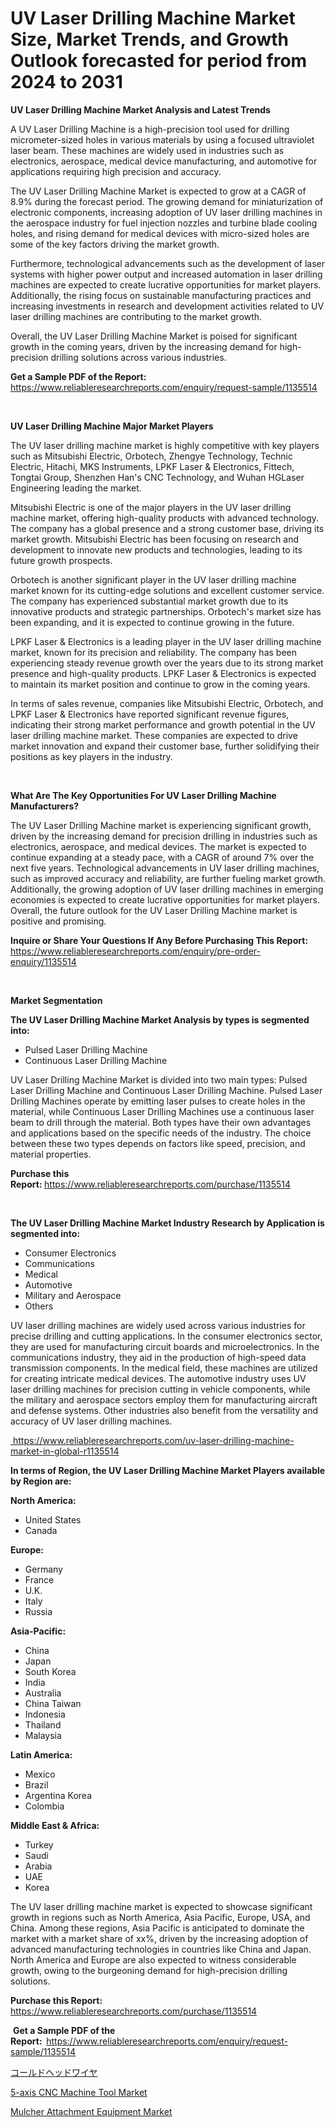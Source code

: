 <p><h1>UV Laser Drilling Machine Market Size, Market Trends, and Growth Outlook forecasted for period from 2024 to 2031</h1></p><p><strong>UV Laser Drilling Machine Market Analysis and Latest Trends</strong></p>
<p><p>A UV Laser Drilling Machine is a high-precision tool used for drilling micrometer-sized holes in various materials by using a focused ultraviolet laser beam. These machines are widely used in industries such as electronics, aerospace, medical device manufacturing, and automotive for applications requiring high precision and accuracy.</p><p>The UV Laser Drilling Machine Market is expected to grow at a CAGR of 8.9% during the forecast period. The growing demand for miniaturization of electronic components, increasing adoption of UV laser drilling machines in the aerospace industry for fuel injection nozzles and turbine blade cooling holes, and rising demand for medical devices with micro-sized holes are some of the key factors driving the market growth.</p><p>Furthermore, technological advancements such as the development of laser systems with higher power output and increased automation in laser drilling machines are expected to create lucrative opportunities for market players. Additionally, the rising focus on sustainable manufacturing practices and increasing investments in research and development activities related to UV laser drilling machines are contributing to the market growth.</p><p>Overall, the UV Laser Drilling Machine Market is poised for significant growth in the coming years, driven by the increasing demand for high-precision drilling solutions across various industries.</p></p>
<p><strong>Get a Sample PDF of the Report:&nbsp;</strong> <a href="https://www.reliableresearchreports.com/enquiry/request-sample/1135514">https://www.reliableresearchreports.com/enquiry/request-sample/1135514</a></p>
<p>&nbsp;</p>
<p><strong>UV Laser Drilling Machine Major Market Players</strong></p>
<p><p>The UV laser drilling machine market is highly competitive with key players such as Mitsubishi Electric, Orbotech, Zhengye Technology, Technic Electric, Hitachi, MKS Instruments, LPKF Laser & Electronics, Fittech, Tongtai Group, Shenzhen Han's CNC Technology, and Wuhan HGLaser Engineering leading the market.</p><p>Mitsubishi Electric is one of the major players in the UV laser drilling machine market, offering high-quality products with advanced technology. The company has a global presence and a strong customer base, driving its market growth. Mitsubishi Electric has been focusing on research and development to innovate new products and technologies, leading to its future growth prospects.</p><p>Orbotech is another significant player in the UV laser drilling machine market known for its cutting-edge solutions and excellent customer service. The company has experienced substantial market growth due to its innovative products and strategic partnerships. Orbotech's market size has been expanding, and it is expected to continue growing in the future.</p><p>LPKF Laser & Electronics is a leading player in the UV laser drilling machine market, known for its precision and reliability. The company has been experiencing steady revenue growth over the years due to its strong market presence and high-quality products. LPKF Laser & Electronics is expected to maintain its market position and continue to grow in the coming years.</p><p>In terms of sales revenue, companies like Mitsubishi Electric, Orbotech, and LPKF Laser & Electronics have reported significant revenue figures, indicating their strong market performance and growth potential in the UV laser drilling machine market. These companies are expected to drive market innovation and expand their customer base, further solidifying their positions as key players in the industry.</p></p>
<p>&nbsp;</p>
<p><strong>What Are The Key Opportunities For UV Laser Drilling Machine Manufacturers?</strong></p>
<p><p>The UV Laser Drilling Machine market is experiencing significant growth, driven by the increasing demand for precision drilling in industries such as electronics, aerospace, and medical devices. The market is expected to continue expanding at a steady pace, with a CAGR of around 7% over the next five years. Technological advancements in UV laser drilling machines, such as improved accuracy and reliability, are further fueling market growth. Additionally, the growing adoption of UV laser drilling machines in emerging economies is expected to create lucrative opportunities for market players. Overall, the future outlook for the UV Laser Drilling Machine market is positive and promising.</p></p>
<p><strong>Inquire or Share Your Questions If Any Before Purchasing This Report:</strong> <a href="https://www.reliableresearchreports.com/enquiry/pre-order-enquiry/1135514">https://www.reliableresearchreports.com/enquiry/pre-order-enquiry/1135514</a></p>
<p>&nbsp;</p>
<p><strong>Market Segmentation</strong></p>
<p><strong>The UV Laser Drilling Machine Market Analysis by types is segmented into:</strong></p>
<p><ul><li>Pulsed Laser Drilling Machine</li><li>Continuous Laser Drilling Machine</li></ul></p>
<p><p>UV Laser Drilling Machine Market is divided into two main types: Pulsed Laser Drilling Machine and Continuous Laser Drilling Machine. Pulsed Laser Drilling Machines operate by emitting laser pulses to create holes in the material, while Continuous Laser Drilling Machines use a continuous laser beam to drill through the material. Both types have their own advantages and applications based on the specific needs of the industry. The choice between these two types depends on factors like speed, precision, and material properties.</p></p>
<p><strong>Purchase this Report:&nbsp;</strong><a href="https://www.reliableresearchreports.com/purchase/1135514">https://www.reliableresearchreports.com/purchase/1135514</a></p>
<p>&nbsp;</p>
<p><strong>The UV Laser Drilling Machine Market Industry Research by Application is segmented into:</strong></p>
<p><ul><li>Consumer Electronics</li><li>Communications</li><li>Medical</li><li>Automotive</li><li>Military and Aerospace</li><li>Others</li></ul></p>
<p><p>UV laser drilling machines are widely used across various industries for precise drilling and cutting applications. In the consumer electronics sector, they are used for manufacturing circuit boards and microelectronics. In the communications industry, they aid in the production of high-speed data transmission components. In the medical field, these machines are utilized for creating intricate medical devices. The automotive industry uses UV laser drilling machines for precision cutting in vehicle components, while the military and aerospace sectors employ them for manufacturing aircraft and defense systems. Other industries also benefit from the versatility and accuracy of UV laser drilling machines.</p></p>
<p><a href="https://www.reliableresearchreports.com/uv-laser-drilling-machine-market-in-global-r1135514">&nbsp;https://www.reliableresearchreports.com/uv-laser-drilling-machine-market-in-global-r1135514</a></p>
<p><strong>In terms of Region, the UV Laser Drilling Machine Market Players available by Region are:</strong></p>
<p>
    <p> <strong> North America: </strong>
        <ul>
            <li>United States</li>
            <li>Canada</li>
        </ul>
        </p> 
    <p> <strong> Europe: </strong>
        <ul>
            <li>Germany</li>
            <li>France</li>
            <li>U.K.</li>
            <li>Italy</li>
            <li>Russia</li>
        </ul>
        </p> 
    <p> <strong> Asia-Pacific: </strong>
        <ul>
            <li>China</li>
            <li>Japan</li>
            <li>South Korea</li>
            <li>India</li>
            <li>Australia</li>
            <li>China Taiwan</li>
            <li>Indonesia</li>
            <li>Thailand</li>
            <li>Malaysia</li>
        </ul>
        </p> 
    <p> <strong> Latin America: </strong>
        <ul>
            <li>Mexico</li>
            <li>Brazil</li>
            <li>Argentina Korea</li>
            <li>Colombia</li>
        </ul>
        </p> 
    <p> <strong> Middle East & Africa: </strong>
        <ul>
            <li>Turkey</li>
            <li>Saudi</li>
            <li>Arabia</li>
            <li>UAE</li>
            <li>Korea</li>
        </ul>
    </p>
    </p>
<p><p>The UV laser drilling machine market is expected to showcase significant growth in regions such as North America, Asia Pacific, Europe, USA, and China. Among these regions, Asia Pacific is anticipated to dominate the market with a market share of xx%, driven by the increasing adoption of advanced manufacturing technologies in countries like China and Japan. North America and Europe are also expected to witness considerable growth, owing to the burgeoning demand for high-precision drilling solutions.</p></p>
<p><strong>Purchase this Report: </strong><a href="https://www.reliableresearchreports.com/purchase/1135514">https://www.reliableresearchreports.com/purchase/1135514</a></p>
<p>&nbsp;<strong>Get a Sample PDF of the Report:&nbsp;&nbsp;</strong><a href="https://www.reliableresearchreports.com/enquiry/request-sample/1135514">https://www.reliableresearchreports.com/enquiry/request-sample/1135514</a></p>
<p><strong></strong></p>
<p><p><a href="https://github.com/nxboeu02965442/Market-Research-Report-List-1/blob/main/142058729790.md">コールドヘッドワイヤ</a></p><p><a href="https://www.linkedin.com/pulse/5-axis-cnc-machine-tool-market-competitive-analysis-trends-yp8zf?trackingId=j8uwvqhUfsjixk%2BbKySBaA%3D%3D">5-axis CNC Machine Tool Market</a></p><p><a href="https://www.linkedin.com/pulse/mulcher-attachment-equipment-market-key-successful-business-axlef?trackingId=dwBEB0Qqg%2FNFcSA%2BDMQe5Q%3D%3D">Mulcher Attachment Equipment Market</a></p></p>